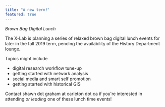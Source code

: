 ```yaml
---
title: "A new term!"
featured: true
---
```


_Brown Bag Digital Lunch_

The X-Lab is planning a series of relaxed brown bag digital lunch events for later in the fall 2019 term, pending the availability of the History Department lounge.

Topics might include 

- digital research workflow tune-up
- getting started with network analysis
- social media and smart self promotion
- getting started with historical GIS

Contact shawn dot graham at carleton dot ca if you're interested in attending *or leading* one of these lunch time events!
